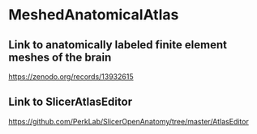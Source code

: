 # MeshedAnatomicalAtlas

## Link to anatomically labeled finite element meshes of the brain 
https://zenodo.org/records/13932615

## Link to SlicerAtlasEditor
https://github.com/PerkLab/SlicerOpenAnatomy/tree/master/AtlasEditor
